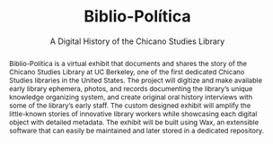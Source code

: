 ---
pid: biblio-politica
done: true
title: Biblio-Política
subtitle: A Digital History of the Chicano Studies Library
featured: true
category: DH Seed Grant Recipient
tags:
- public-humanities
- exhibition
cohort_year: '2023'
abstract: Biblio-Política is a virtual exhibit that documents and shares the story
  of the Chicano Studies Library at UC Berkeley, one of the first dedicated Chicano
  Studies libraries in the United States. The project will digitize and make available
  early library ephemera, photos, and records documenting the library’s unique knowledge
  organizing system, and create original oral history interviews with some of the
  library’s early staff. The custom designed exhibit will amplify the little-known
  stories of innovative library workers while showcasing each digital object with
  detailed metadata. The exhibit will be built using Wax, an extensible software that
  can easily be maintained and later stored in a dedicated repository.
pis:
- belantara
- nyrop
image: bibliopolitica.png
hero_image: "/media/projects/bibliopolitica.png"
order: '007'
layout: project
---